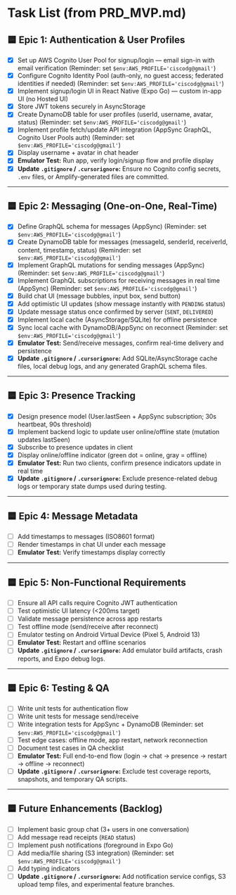 # Task List (from PRD_MVP.md)

## 🟦 Epic 1: Authentication & User Profiles
- [x] Set up AWS Cognito User Pool for signup/login — email sign-in with email verification (Reminder: set `$env:AWS_PROFILE='ciscodg@gmail'`)  
- [x] Configure Cognito Identity Pool (auth-only, no guest access; federated identities if needed) (Reminder: set `$env:AWS_PROFILE='ciscodg@gmail'`)  
- [x] Implement signup/login UI in React Native (Expo Go) — custom in-app UI (no Hosted UI)  
- [x] Store JWT tokens securely in AsyncStorage  
- [x] Create DynamoDB table for user profiles (userId, username, avatar, status) (Reminder: set `$env:AWS_PROFILE='ciscodg@gmail'`)  
- [x] Implement profile fetch/update API integration (AppSync GraphQL, Cognito User Pools auth) (Reminder: set `$env:AWS_PROFILE='ciscodg@gmail'`)  
- [x] Display username + avatar in chat header  
- [x] **Emulator Test:** Run app, verify login/signup flow and profile display  
- [x] **Update `.gitignore` / `.cursorignore`:** Ensure no Cognito config secrets, `.env` files, or Amplify-generated files are committed.  

---

## 🟦 Epic 2: Messaging (One-on-One, Real-Time)
- [x] Define GraphQL schema for messages (AppSync) (Reminder: set `$env:AWS_PROFILE='ciscodg@gmail'`)  
- [x] Create DynamoDB table for messages (messageId, senderId, receiverId, content, timestamp, status) (Reminder: set `$env:AWS_PROFILE='ciscodg@gmail'`)  
- [x] Implement GraphQL mutations for sending messages (AppSync) (Reminder: set `$env:AWS_PROFILE='ciscodg@gmail'`)  
- [x] Implement GraphQL subscriptions for receiving messages in real time (AppSync) (Reminder: set `$env:AWS_PROFILE='ciscodg@gmail'`)  
- [x] Build chat UI (message bubbles, input box, send button)  
- [x] Add optimistic UI updates (show message instantly with `PENDING` status)  
- [x] Update message status once confirmed by server (`SENT`, `DELIVERED`)  
- [x] Implement local cache (AsyncStorage/SQLite) for offline persistence  
- [x] Sync local cache with DynamoDB/AppSync on reconnect (Reminder: set `$env:AWS_PROFILE='ciscodg@gmail'`)  
- [x] **Emulator Test:** Send/receive messages, confirm real-time delivery and persistence  
- [x] **Update `.gitignore` / `.cursorignore`:** Add SQLite/AsyncStorage cache files, local debug logs, and any generated GraphQL schema files.  

---

## 🟦 Epic 3: Presence Tracking
- [x] Design presence model (User.lastSeen + AppSync subscription; 30s heartbeat, 90s threshold)  
- [x] Implement backend logic to update user online/offline state (mutation updates lastSeen)  
- [x] Subscribe to presence updates in client  
- [x] Display online/offline indicator (green dot = online, gray = offline)  
- [x] **Emulator Test:** Run two clients, confirm presence indicators update in real time  
- [x] **Update `.gitignore` / `.cursorignore`:** Exclude presence-related debug logs or temporary state dumps used during testing.  

---

## 🟦 Epic 4: Message Metadata
- [ ] Add timestamps to messages (ISO8601 format)  
- [ ] Render timestamps in chat UI under each message  
- [ ] **Emulator Test:** Verify timestamps display correctly  

---

## 🟦 Epic 5: Non-Functional Requirements
- [ ] Ensure all API calls require Cognito JWT authentication  
- [ ] Test optimistic UI latency (<200ms target)  
- [ ] Validate message persistence across app restarts  
- [ ] Test offline mode (send/receive after reconnect)  
- [ ] Emulator testing on Android Virtual Device (Pixel 5, Android 13)  
- [ ] **Emulator Test:** Restart and offline scenarios  
- [ ] **Update `.gitignore` / `.cursorignore`:** Add emulator build artifacts, crash reports, and Expo debug logs.  

---

## 🟦 Epic 6: Testing & QA
- [ ] Write unit tests for authentication flow  
- [ ] Write unit tests for message send/receive  
- [ ] Write integration tests for AppSync + DynamoDB (Reminder: set `$env:AWS_PROFILE='ciscodg@gmail'`)  
- [ ] Test edge cases: offline mode, app restart, network reconnection  
- [ ] Document test cases in QA checklist  
- [ ] **Emulator Test:** Full end-to-end flow (login → chat → presence → restart → offline → reconnect)  
- [ ] **Update `.gitignore` / `.cursorignore`:** Exclude test coverage reports, snapshots, and temporary QA scripts.  

---

## 🟦 Future Enhancements (Backlog)
- [ ] Implement basic group chat (3+ users in one conversation)  
- [ ] Add message read receipts (`READ` status)  
- [ ] Implement push notifications (foreground in Expo Go)  
- [ ] Add media/file sharing (S3 integration) (Reminder: set `$env:AWS_PROFILE='ciscodg@gmail'`)  
- [ ] Add typing indicators  
- [ ] **Update `.gitignore` / `.cursorignore`:** Add notification service configs, S3 upload temp files, and experimental feature branches.  
